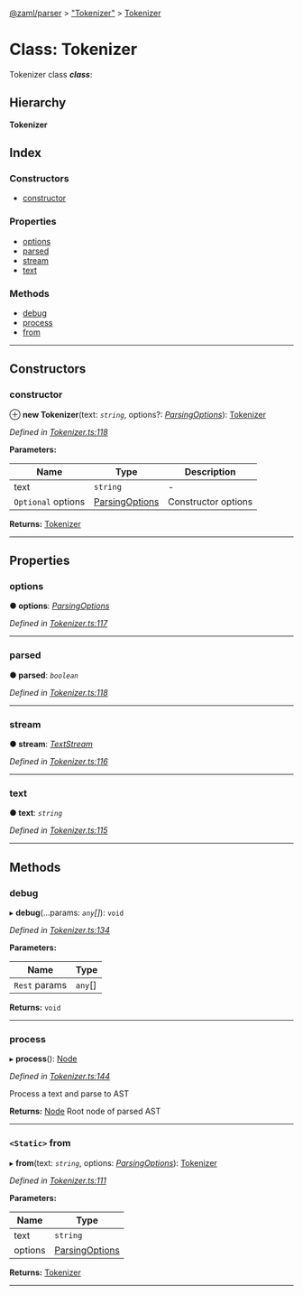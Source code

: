 [@zaml/parser](../README.md) > ["Tokenizer"](../modules/_tokenizer_.md) > [Tokenizer](../classes/_tokenizer_.tokenizer.md)

# Class: Tokenizer

Tokenizer class
*__class__*: 

## Hierarchy

**Tokenizer**

## Index

### Constructors

* [constructor](_tokenizer_.tokenizer.md#constructor)

### Properties

* [options](_tokenizer_.tokenizer.md#options)
* [parsed](_tokenizer_.tokenizer.md#parsed)
* [stream](_tokenizer_.tokenizer.md#stream)
* [text](_tokenizer_.tokenizer.md#text)

### Methods

* [debug](_tokenizer_.tokenizer.md#debug)
* [process](_tokenizer_.tokenizer.md#process)
* [from](_tokenizer_.tokenizer.md#from)

---

## Constructors

<a id="constructor"></a>

###  constructor

⊕ **new Tokenizer**(text: *`string`*, options?: *[ParsingOptions](../interfaces/_tokenizer_.parsingoptions.md)*): [Tokenizer](_tokenizer_.tokenizer.md)

*Defined in [Tokenizer.ts:118](https://github.com/nexushubs/zaml-lang/blob/dba599e/packages/zaml-parser/src/Tokenizer.ts#L118)*

**Parameters:**

| Name | Type | Description |
| ------ | ------ | ------ |
| text | `string` |  \- |
| `Optional` options | [ParsingOptions](../interfaces/_tokenizer_.parsingoptions.md) |  Constructor options |

**Returns:** [Tokenizer](_tokenizer_.tokenizer.md)

___

## Properties

<a id="options"></a>

###  options

**● options**: *[ParsingOptions](../interfaces/_tokenizer_.parsingoptions.md)*

*Defined in [Tokenizer.ts:117](https://github.com/nexushubs/zaml-lang/blob/dba599e/packages/zaml-parser/src/Tokenizer.ts#L117)*

___
<a id="parsed"></a>

###  parsed

**● parsed**: *`boolean`*

*Defined in [Tokenizer.ts:118](https://github.com/nexushubs/zaml-lang/blob/dba599e/packages/zaml-parser/src/Tokenizer.ts#L118)*

___
<a id="stream"></a>

###  stream

**● stream**: *[TextStream](_textstream_.textstream.md)*

*Defined in [Tokenizer.ts:116](https://github.com/nexushubs/zaml-lang/blob/dba599e/packages/zaml-parser/src/Tokenizer.ts#L116)*

___
<a id="text"></a>

###  text

**● text**: *`string`*

*Defined in [Tokenizer.ts:115](https://github.com/nexushubs/zaml-lang/blob/dba599e/packages/zaml-parser/src/Tokenizer.ts#L115)*

___

## Methods

<a id="debug"></a>

###  debug

▸ **debug**(...params: *`any`[]*): `void`

*Defined in [Tokenizer.ts:134](https://github.com/nexushubs/zaml-lang/blob/dba599e/packages/zaml-parser/src/Tokenizer.ts#L134)*

**Parameters:**

| Name | Type |
| ------ | ------ |
| `Rest` params | `any`[] |

**Returns:** `void`

___
<a id="process"></a>

###  process

▸ **process**(): [Node](_node_.node.md)

*Defined in [Tokenizer.ts:144](https://github.com/nexushubs/zaml-lang/blob/dba599e/packages/zaml-parser/src/Tokenizer.ts#L144)*

Process a text and parse to AST

**Returns:** [Node](_node_.node.md)
Root node of parsed AST

___
<a id="from"></a>

### `<Static>` from

▸ **from**(text: *`string`*, options: *[ParsingOptions](../interfaces/_tokenizer_.parsingoptions.md)*): [Tokenizer](_tokenizer_.tokenizer.md)

*Defined in [Tokenizer.ts:111](https://github.com/nexushubs/zaml-lang/blob/dba599e/packages/zaml-parser/src/Tokenizer.ts#L111)*

**Parameters:**

| Name | Type |
| ------ | ------ |
| text | `string` |
| options | [ParsingOptions](../interfaces/_tokenizer_.parsingoptions.md) |

**Returns:** [Tokenizer](_tokenizer_.tokenizer.md)

___

